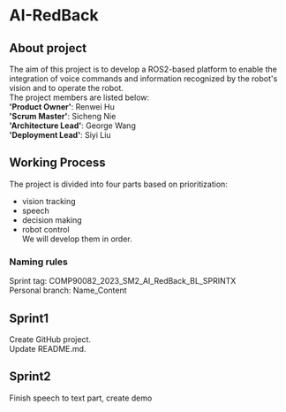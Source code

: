 # AI-RedBack
## About project
The aim of this project is to develop a ROS2-based platform to enable the integration of voice commands and information recognized by the robot's vision and to operate the robot.   
The project members are listed below:  
**'Product Owner'**: Renwei Hu  
**'Scrum Master'**: Sicheng Nie  
**'Architecture Lead'**: George Wang  
**'Deployment Lead'**: Siyi Liu  
## Working Process
The project is divided into four parts based on prioritization:  
- vision tracking  
- speech  
- decision making  
- robot control  
We will develop them in order.  
### Naming rules
Sprint tag: COMP90082_2023_SM2_AI_RedBack_BL_SPRINTX  
Personal branch: Name_Content
## Sprint1
Create GitHub project.  
Update README.md.
## Sprint2
Finish speech to text part, create demo

